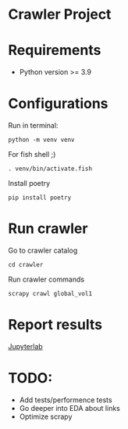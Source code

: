 # Crawler Project

# Requirements
 - Python version >= 3.9

# Configurations
Run in terminal:

`python -m venv venv`

For fish shell ;)

`. venv/bin/activate.fish`

Install poetry

`pip install poetry`

# Run crawler

Go to crawler catalog

`cd crawler`

Run crawler commands

`scrapy crawl global_vol1`

# Report results
[Jupyterlab](https://deepnote.com/project/Scaper-Result-uG2swJkkQ3KXSMBv5NTyeA)

# TODO:
- Add tests/performence tests
- Go deeper into EDA about links
- Optimize scrapy

